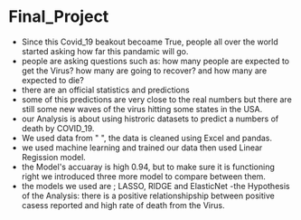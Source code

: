 # Final_Project
- Since this Covid_19 beakout becoame True, people all over the world started asking how far this pandamic will go.
- people are asking questions such as: how many people are expected to get the Virus?
how many are going to recover?
and how many are expected to die?
- there are an official statistics and predictions 
- some of this predictions are very close to the real numbers but there are still some new waves of the virus hitting 
some states in the USA.
- our Analysis is about using histroric datasets to predict a numbers of death by COVID_19.
- We used data from "  ", the data is cleaned using Excel and pandas.
- we used machine learning and trained our data then used Linear Regission model.
- the Model's accuaray is high 0.94, but to make sure it is functioning right we introduced three more model to compare between them.
- the models we used are ; LASSO, RIDGE and ElasticNet
-the Hypothesis of the Analysis:
there is a positive relationshipship between positive casess reported and high rate of death from the Virus.

